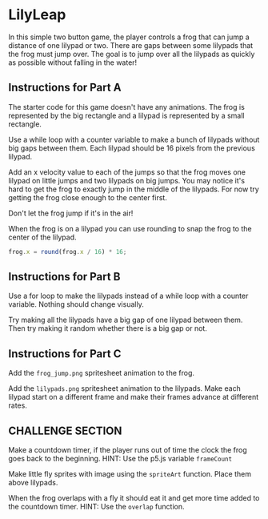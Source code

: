 # LilyLeap

In this simple two button game, the player controls a frog that can jump a distance of one lilypad or two. There are gaps between some lilypads that the frog must jump over. The goal is to jump over all the lilypads as quickly as possible without falling in the water!

## Instructions for Part A

The starter code for this game doesn't have any animations. The frog is represented by the big rectangle and a lilypad is represented by a small rectangle.

Use a while loop with a counter variable to make a bunch of lilypads without big gaps between them. Each lilypad should be 16 pixels from the previous lilypad.

Add an x velocity value to each of the jumps so that the frog moves one lilypad on little jumps and two lilypads on big jumps. You may notice it's hard to get the frog to exactly jump in the middle of the lilypads.
For now try getting the frog close enough to the center first.

Don't let the frog jump if it's in the air!

When the frog is on a lilypad you can use rounding to snap the frog to the center of the lilypad.

```js
frog.x = round(frog.x / 16) * 16;
```

## Instructions for Part B

Use a for loop to make the lilypads instead of a while loop with a counter variable. Nothing should change visually.

Try making all the lilypads have a big gap of one lilypad between them. Then try making it random whether there is a big gap or not.

## Instructions for Part C

Add the `frog_jump.png` spritesheet animation to the frog.

Add the `lilypads.png` spritesheet animation to the lilypads. Make each lilypad start on a different frame and make their frames advance at different rates.

## CHALLENGE SECTION

Make a countdown timer, if the player runs out of time the clock the frog goes back to the beginning. HINT: Use the p5.js variable `frameCount`

Make little fly sprites with image using the `spriteArt` function. Place them above lilypads.

When the frog overlaps with a fly it should eat it and get more time added to the countdown timer. HINT: Use the `overlap` function.
